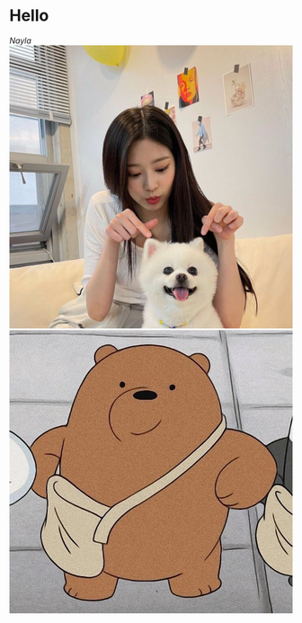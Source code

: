 # Hello
*Nayla*
![alt text](https://github.com/NaylaAgnesia/GetSet/blob/main/official_IZONE%20on%20Twitter.jpg)
![alt text](https://github.com/NaylaAgnesia/GetSet/blob/main/pppp.jpg)
